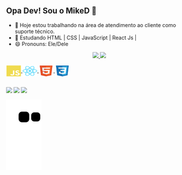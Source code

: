 ## Opa Dev! Sou o MikeD 👾

- 🔭 Hoje estou trabalhando na área de atendimento ao cliente como suporte técnico. 
- 🌱 Estudando HTML | CSS | JavaScript | React Js | 
- 😄 Pronouns: Ele/Dele


<div align="center">
  <a href="https://github.com/MikeD0">
  <img height="140em" src="https://github-readme-stats.vercel.app/api?username=MikeD0&show_icons=true&theme=gruvbox&include_all_commits=true&count_private=true"/>
  <img height="140em" src="https://github-readme-stats.vercel.app/api/top-langs/?username=MikeD0&layout=compact&langs_count=7&theme=gruvbox"/>
</div>
<div style="display: inline_block"><br>
  <img align="center" alt="Rafa-Js" height="30" width="40" src="https://raw.githubusercontent.com/devicons/devicon/master/icons/javascript/javascript-plain.svg">

  <img align="center" alt="Miked0-React" height="30" width="40" src="https://raw.githubusercontent.com/devicons/devicon/master/icons/react/react-original.svg">
  <img align="center" alt="Miked0-HTML" height="30" width="40" src="https://raw.githubusercontent.com/devicons/devicon/master/icons/html5/html5-original.svg">
  <img align="center" alt="Miked0-CSS" height="30" width="40" src="https://raw.githubusercontent.com/devicons/devicon/master/icons/css3/css3-original.svg">
 
</div>
  
  ##
 
<div> 


 <a href="https://wa.me/5511985125684" target="_blank"><img src="https://img.shields.io/badge/WhatsApp-25D366?style=for-the-badge&logo=whatsapp&logoColor=white" target="_blank"></a> 
  <a href = "mailto:mike.d@outlook.com.br"><img src="https://img.shields.io/badge/-Gmail-%23333?style=for-the-badge&logo=gmail&logoColor=white" target="_blank"></a>
  <a href="https://www.linkedin.com/in/michael-douglas-a4bb65180/" target="_blank"><img src="https://img.shields.io/badge/-LinkedIn-%230077B5?style=for-the-badge&logo=linkedin&logoColor=white" target="_blank"></a> 

   
  
  ![Snake animation](https://github.com/miked0/miked0/blob/output/github-contribution-grid-snake.svg)
 
</div>

